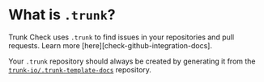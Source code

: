 # What is `.trunk`?

Trunk Check uses `.trunk` to find issues in your repositories and pull requests. Learn more
[here][check-github-integration-docs].

Your `.trunk` repository should always be created by generating it from the
[`trunk-io/.trunk-template-docs`](https://github.com/trunk-io/.trunk-template) repository.

[check-github-integration]: https://docs.trunk.io/docs/check-github-integration
